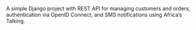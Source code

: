 A simple Django project with REST API for managing customers and orders, authentication via OpenID Connect, and SMS notifications using Africa’s Talking.
